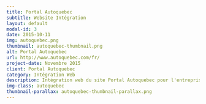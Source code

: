 ```yaml
---
title: Portal Autoquebec
subtitle: Website Intégration
layout: default
modal-id: 3
date: 2015-10-11
img: autoquebec.png
thumbnail: autoquebec-thumbnail.png
alt: Portal Autoquebec
url: http://www.autoquebec.com/fr/
project-date: Novembre 2015
client: Portal Autoquebec
category: Intégration Web
description: Intégration web du site Portal Autoquebec pour l'entreprise Solutions Medias 360
img-class: autoquebec
thumbnail-parallax: autoquebec-thumbnail-parallax.png
---
```

